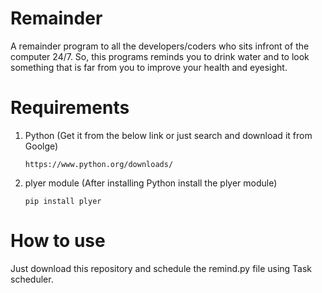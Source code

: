 # Remainder

A remainder program to all the developers/coders who sits infront of the computer 24/7.
So, this programs reminds you to drink water and to look something that is far from you to improve your health and eyesight.

# Requirements

1) Python (Get it from the below link or just search and download it from Goolge)
   ``` 
   https://www.python.org/downloads/ 
   ```
2) plyer module (After installing Python install the plyer module)
   ```
   pip install plyer
   ```
   
 # How to use
 
 Just download this repository and schedule the remind.py file using Task scheduler.
